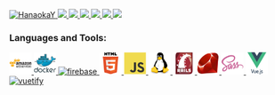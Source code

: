 <p align="left">
  <a href="https://github.com/HanaokaY/HanaokaY/">
    <img src="https://komarev.com/ghpvc/?username=HanaokaY" alt="HanaokaY" />
  </a>
  <a href="http://twitter.com/HanaokaY">
    <img height="20" src="https://img.shields.io/twitter/follow/HanaokaY?label=Twitter&logo=twitter&style=flat" />
  </a>
  <a href="https://github.com/HanaokaY">
    <img height="20" src="https://img.shields.io/github/followers/HanaokaY?label=follow&logo=github&style=flat" />
  </a>
  <a href="https://www.reddit.com/user/HanaokaY">
    <img height="20" src="https://img.shields.io/reddit/user-karma/combined/HanaokaY?label=Reddit&logo=reddit&style=flat" />
  </a>
  <a href="https://stackoverflow.com/users/5720201/HanaokaY">
    <img height="20" src="https://img.shields.io/stackexchange/stackoverflow/r/5720201?label=StackOverflow&logo=stack-overflow&style=flat" />
  </a>
  <a href="http://qiita.com/HanaokaY">
    <img height="20" src="https://qiita-badge.apiapi.app/s/HanaokaY/posts.svg" />
  </a>
  <//qiita.com/HanaokaY">
    <img height="20" src="https://qiita-badge.apiapi.app/s/HanaokaY/contributions.svg" />
  </a>
</p>


<p align="left">
</p>

<h3 align="left">Languages and Tools:</h3>
<p align="left"> <a href="https://aws.amazon.com" target="_blank" rel="noreferrer"> <img src="https://raw.githubusercontent.com/devicons/devicon/master/icons/amazonwebservices/amazonwebservices-original-wordmark.svg" alt="aws" width="40" height="40"/> </a> <a href="https://www.docker.com/" target="_blank" rel="noreferrer"> <img src="https://raw.githubusercontent.com/devicons/devicon/master/icons/docker/docker-original-wordmark.svg" alt="docker" width="40" height="40"/> </a> <a href="https://firebase.google.com/" target="_blank" rel="noreferrer"> <img src="https://www.vectorlogo.zone/logos/firebase/firebase-icon.svg" alt="firebase" width="40" height="40"/> </a> <a href="https://www.w3.org/html/" target="_blank" rel="noreferrer"> <img src="https://raw.githubusercontent.com/devicons/devicon/master/icons/html5/html5-original-wordmark.svg" alt="html5" width="40" height="40"/> </a> <a href="https://developer.mozilla.org/en-US/docs/Web/JavaScript" target="_blank" rel="noreferrer"> <img src="https://raw.githubusercontent.com/devicons/devicon/master/icons/javascript/javascript-original.svg" alt="javascript" width="40" height="40"/> </a> <a href="https://www.linux.org/" target="_blank" rel="noreferrer"> <img src="https://raw.githubusercontent.com/devicons/devicon/master/icons/linux/linux-original.svg" alt="linux" width="40" height="40"/> </a> <a href="https://rubyonrails.org" target="_blank" rel="noreferrer"> <img src="https://raw.githubusercontent.com/devicons/devicon/master/icons/rails/rails-original-wordmark.svg" alt="rails" width="40" height="40"/> </a> <a href="https://www.ruby-lang.org/en/" target="_blank" rel="noreferrer"> <img src="https://raw.githubusercontent.com/devicons/devicon/master/icons/ruby/ruby-original.svg" alt="ruby" width="40" height="40"/> </a> <a href="https://sass-lang.com" target="_blank" rel="noreferrer"> <img src="https://raw.githubusercontent.com/devicons/devicon/master/icons/sass/sass-original.svg" alt="sass" width="40" height="40"/> </a> <a href="https://vuejs.org/" target="_blank" rel="noreferrer"> <img src="https://raw.githubusercontent.com/devicons/devicon/master/icons/vuejs/vuejs-original-wordmark.svg" alt="vuejs" width="40" height="40"/> </a> <a href="https://vuetifyjs.com/en/" target="_blank" rel="noreferrer"> <img src="https://bestofjs.org/logos/vuetify.svg" alt="vuetify" width="40" height="40"/> </a> </p>
